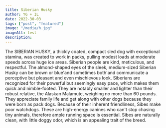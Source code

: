 ```yaml
---
title: Siberian Husky
author: YG + IL
date: 2022-30-03
tags: ["post", "featured"]
image: "/media/h.jpg"
imageAlt: test
description:
---
```


The SIBERIAN HUSKY, a thickly coated, compact sled dog with exceptional stamina, was created to work in packs, pulling modest loads at moderate speeds across huge ice areas. Siberian people are kind, meticulous, and respectful. The almond-shaped eyes of the sleek, medium-sized Siberian Husky can be brown or blue'and sometimes both'and communicate a perceptive but pleasant and even mischievous look. Siberians are recognized for their powerful but seemingly easy pace, which makes them quick and nimble-footed. They are notably smaller and lighter than their robust relative, the Alaskan Malamute, weighing no more than 60 pounds. They appreciate family life and get along with other dogs because they were born as pack dogs. Because of their inherent friendliness, Sibes make poor watchdogs. These are high-energy canines who can't stop chasing tiny animals, therefore ample running space is essential. Sibes are naturally clean, with little doggy odor, which is an appealing trait of the breed.
